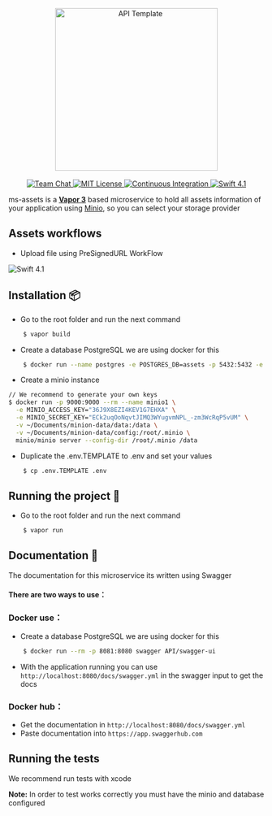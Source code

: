 <p align="center">
    <img src="https://user-images.githubusercontent.com/1342803/36623515-7293b4ec-18d3-11e8-85ab-4e2f8fb38fbd.png" width="320" alt="API Template">
    <br>
    <br>
    <a href="https://discord.gg/vapor">
        <img src="https://img.shields.io/discord/431917998102675485.svg" alt="Team Chat">
    </a>
    <a href="LICENSE">
        <img src="http://img.shields.io/badge/license-MIT-brightgreen.svg" alt="MIT License">
    </a>
    <a href="https://circleci.com/gh/vapor/api-template">
        <img src="https://circleci.com/gh/vapor/api-template.svg?style=shield" alt="Continuous Integration">
    </a>
    <a href="https://swift.org">
        <img src="http://img.shields.io/badge/swift-4.1-brightgreen.svg" alt="Swift 4.1">
    </a>
</p>

ms-assets is a **[Vapor 3](https://vapor.codes)** based microservice to hold all assets information of your application using [Minio](https://www.minio.io/), so you can select your storage provider

## Assets workflows

- Upload file using PreSignedURL WorkFlow
<img src="https://i.imgur.com/8J4Z40D.png" alt="Swift 4.1">


## Installation 📦

- Go to the root folder and run the next command
```bash
    $ vapor build
```
- Create a database PostgreSQL we are using docker for this
```bash
    $ docker run --name postgres -e POSTGRES_DB=assets -p 5432:5432 -e POSTGRES_PASSWORD=123456 -d postgres
```
- Create a minio instance
```bash
// We recommend to generate your own keys
$ docker run -p 9000:9000 --rm --name minio1 \
  -e MINIO_ACCESS_KEY="36J9X8EZI4KEV1G7EHXA" \
  -e MINIO_SECRET_KEY="ECk2uqOoNqvtJIMQ3WYugvmNPL_-zm3WcRqP5vUM" \
  -v ~/Documents/minion-data/data:/data \
  -v ~/Documents/minion-data/config:/root/.minio \
  minio/minio server --config-dir /root/.minio /data
```

- Duplicate the .env.TEMPLATE to .env and set your values
```bash
    $ cp .env.TEMPLATE .env
```

## Running the project 🚀 
- Go to the root folder and run the next command
```bash
    $ vapor run
```

## Documentation 📄
 The documentation for this microservice its written using Swagger

#### There are two ways to use：

### **Docker use：**
- Create a database PostgreSQL we are using docker for this
```bash
    $ docker run --rm -p 8081:8080 swagger API/swagger-ui
```
- With the application running you can use ```http://localhost:8080/docs/swagger.yml``` in the swagger input to get the docs

### **Docker hub：**

- Get the documentation in ```http://localhost:8080/docs/swagger.yml```
- Paste documentation into ```https://app.swaggerhub.com```

## Running the tests

We recommend run tests with xcode

**Note:** In order to test works correctly you must have the minio and database configured